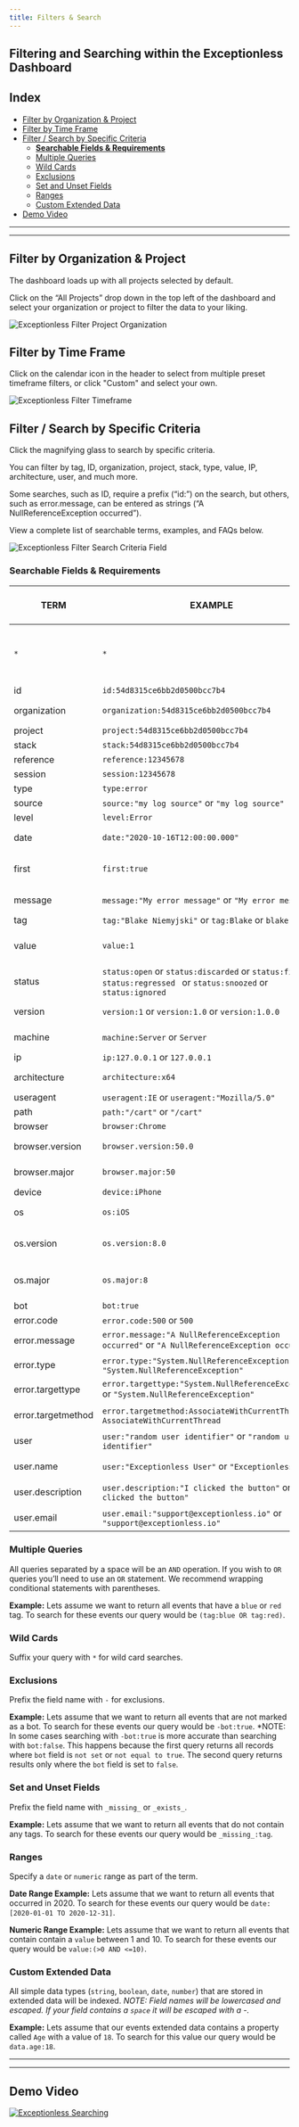 ```yaml
---
title: Filters & Search
---
```


## Filtering and Searching within the Exceptionless Dashboard

## Index

* [Filter by Organization & Project](https://github.com/exceptionless/Exceptionless/wiki/Filtering-Searching#filter-by-organization--project)
* [Filter by Time Frame](https://github.com/exceptionless/Exceptionless/wiki/Filtering-Searching#filter-by-time-frame)
* [Filter / Search by Specific Criteria](https://github.com/exceptionless/Exceptionless/wiki/Filtering-Searching#filter--search-by-specific-criteria)
  * [**Searchable Fields & Requirements**](https://github.com/exceptionless/Exceptionless/wiki/Filtering-Searching#searchable-fields--requirements)
   * [Multiple Queries](https://github.com/exceptionless/Exceptionless/wiki/Filtering-Searching#multiple-queries)
   * [Wild Cards](https://github.com/exceptionless/Exceptionless/wiki/Filtering-Searching#wild-cards)
   * [Exclusions](https://github.com/exceptionless/Exceptionless/wiki/Filtering-Searching#exclusions)
   * [Set and Unset Fields](https://github.com/exceptionless/Exceptionless/wiki/Filtering-Searching#set-and-unset-fields)
   * [Ranges](https://github.com/exceptionless/Exceptionless/wiki/Filtering-Searching#ranges)
   * [Custom Extended Data](https://github.com/exceptionless/Exceptionless/wiki/Filtering-Searching#custom-extended-data)
* [Demo Video](https://github.com/exceptionless/Exceptionless/wiki/Filtering-Searching#demo-video)

***
***

## Filter by Organization & Project

The dashboard loads up with all projects selected by default.

Click on the “All Projects” drop down in the top left of the dashboard and select your organization or project to filter the data to your liking.

![Exceptionless Filter Project Organization](Images/Filtering-Searching/filter-by-project-organization.png)

## Filter by Time Frame

Click on the calendar icon in the header to select from multiple preset timeframe filters, or click "Custom" and select your own.

![Exceptionless Filter Timeframe](Images/Filtering-Searching/filter-by-timeframe.png)

## Filter / Search by Specific Criteria

Click the magnifying glass to search by specific criteria. 

You can filter by tag, ID, organization, project, stack, type, value, IP, architecture, user, and much more.

Some searches, such as ID, require a prefix (“id:”) on the search, but others, such as error.message, can be entered as strings (“A NullReferenceException occurred”).

View a complete list of searchable terms, examples, and FAQs below.

![Exceptionless Filter Search Criteria Field](Images/Filtering-Searching/filter-by-search-filter-criteria.png)
### Searchable Fields & Requirements

TERM  | EXAMPLE | FIELD REQUIRED? (field:term)  | DESCRIPTION
------------- | ------------- | ------------- | -------------
`*`  | `*` | false | Shows all events (including hidden and fixed)
id  | `id:54d8315ce6bb2d0500bcc7b4` | true  | Documents id
organization  | `organization:54d8315ce6bb2d0500bcc7b4` | true  | Organization id
project  | `project:54d8315ce6bb2d0500bcc7b4` | true  | Project id
stack  | `stack:54d8315ce6bb2d0500bcc7b4` | true  | Stack id
reference  | `reference:12345678` | true  | Reference id
session  | `session:12345678` | true  | Session id
type  | `type:error` | true  | Event type
source  | `source:"my log source"` or `"my log source"` | false  | Event source
level  | `level:Error` | true  | Log level
date  | `date:"2020-10-16T12:00:00.000"` | true  | Occurrence date
first  | `first:true` | true  | True if first occurrence of event
message  | `message:"My error message"` or `"My error message"` | false  | Event message
tag  | `tag:"Blake Niemyjski"` or `tag:Blake` or `blake` | false  | Tags
value  | `value:1` | true  | Value of event (used in charts)
status  | `status:open` or `status:discarded` or `status:fixed` or `status:regressed ` or `status:snoozed` or `status:ignored` | true  | Stack status
version  | `version:1` or `version:1.0` or `version:1.0.0` | true  | Application version
machine  | `machine:Server` or `Server` | false  | Machine name
ip  | `ip:127.0.0.1` or `127.0.0.1` | false  | IP address
architecture  | `architecture:x64` | true  | Machine architecture
useragent  | `useragent:IE` or `useragent:"Mozilla/5.0"` | true  | User Agent
path  | `path:"/cart"` or `"/cart"`  | false  | URL path
browser  | `browser:Chrome`  | true  | Browser
browser.version  | `browser.version:50.0`  | true  | Browser version
browser.major  | `browser.major:50`  | true  | Browser major version
device  | `device:iPhone`  | true  | Device
os  | `os:iOS`  | true  | Operating System
os.version  | `os.version:8.0`  | true  | Operating System version
os.major  | `os.major:8`  | true  | Operating System major version
bot  | `bot:true`  | true  | bot
error.code  | `error.code:500` or `500`  | false  | Error code
error.message  | `error.message:"A NullReferenceException occurred"` or `"A NullReferenceException occurred"`  | false  | Error message
error.type  | `error.type:"System.NullReferenceException"` or `"System.NullReferenceException"`  | false  | Error type
error.targettype  | `error.targettype:"System.NullReferenceException"` or `"System.NullReferenceException"`  | false  | Error target type
error.targetmethod  | `error.targetmethod:AssociateWithCurrentThread` or `AssociateWithCurrentThread`  | false  | Error target method
user  | `user:"random user identifier"` or `"random user identifier"`  | false  | Uniquely identifies user
user.name  | `user:"Exceptionless User"` or `"Exceptionless User"`  | false  | Friendly name of user
user.description  | `user.description:"I clicked the button"` or `"I clicked the button"`  | false  | User Description
user.email  | `user.email:"support@exceptionless.io"` or `"support@exceptionless.io"`  | false  | User Email Address

### Multiple Queries

All queries separated by a space will be an `AND` operation. If you wish to `OR` queries you’ll need to use an `OR` statement. We recommend wrapping conditional statements with parentheses.

**Example:** Lets assume we want to return all events that have a `blue` or `red` tag. To search for these events our query would be `(tag:blue OR tag:red)`.

### Wild Cards

Suffix your query with `*` for wild card searches.

### Exclusions

Prefix the field name with `-` for exclusions.

**Example:** Lets assume that we want to return all events that are not marked as a bot. To search for these events our query would be `-bot:true`.
*NOTE: In some cases searching with `-bot:true` is more accurate than searching with `bot:false`. This happens because the first query returns all records where `bot` field is `not set` or `not equal to true`. The second query returns results only where the `bot` field is set to `false`.

### Set and Unset Fields

Prefix the field name with `_missing_` or `_exists_`.

**Example:** Lets assume that we want to return all events that do not contain any tags. To search for these events our query would be `_missing_:tag`.

### Ranges

Specify a `date` or `numeric` range as part of the term. 

**Date Range Example:** Lets assume that we want to return all events that occurred in 2020. To search for these events our query would be `date:[2020-01-01 TO 2020-12-31]`.

**Numeric Range Example:** Lets assume that we want to return all events that contain contain a `value` between 1 and 10. To search for these events our query would be `value:(>0 AND <=10)`.

### Custom Extended Data

All simple data types (`string`, `boolean`, `date`, `number`) that are stored in extended data will be indexed. _NOTE: Field names will be lowercased and escaped. If your field contains a `space` it will be escaped with a -._

**Example:** Lets assume that our events extended data contains a property called `Age` with a value of `18`. To search for this value our query would be `data.age:18`.

***
***

## Demo Video

[![Exceptionless Searching](Images/Filtering-Searching/filtering-searching-video-ss.png)](http://www.youtube.com/watch?v=ed8uEVs3IO0)